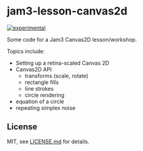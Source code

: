 # jam3-lesson-canvas2d

[![experimental](http://badges.github.io/stability-badges/dist/experimental.svg)](http://github.com/badges/stability-badges)

Some code for a Jam3 Canvas2D lesson/workshop.

Topics include:

- Setting up a retina-scaled Canvas 2D
- Canvas2D API
  - transforms (scale, rotate)
  - rectangle fills
  - line strokes
  - circle rendering
- equation of a circle
- repeating simplex noise

## License

MIT, see [LICENSE.md](http://github.com/Jam3/jam3-lesson-canvas2d/blob/master/LICENSE.md) for details.
